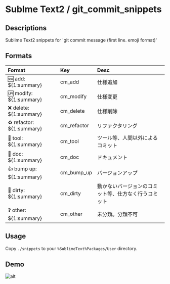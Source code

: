 # Sublme Text2 / git_commit_snippets
## Descriptions
Sublime Text2 snippets for 'git commit message (first line. emoji format)'

## Formats

|Format|Key|Desc|
|:--|:--|:--|
|:new: add: ${1:summary}|cm_add|仕様追加|
|:up: modify: ${1:summary}|cm_modify|仕様変更|
|:x: delete: ${1:summary}|cm_delete|仕様削除|
|:recycle: refactor: ${1:summary}|cm_refactor|リファクタリング|
|:wrench: tool: ${1:summary}|cm_tool|ツール等、人間以外によるコミット|
|:book: doc: ${1:summary}|cm_doc|ドキュメント|
|:thumbsup: bump up: ${1:summary}|cm_bump_up|バージョンアップ|
|:imp: dirty: ${1:summary}|cm_dirty|動かないバージョンのコミット等、仕方なく行うコミット|
|:question: other: ${1:summary}|cm_other|未分類。分類不可|

## Usage
Copy `./snippets` to your `%SublimeText%Packages/User` directory.

## Demo

![alt](./animations/demo1.gif)
